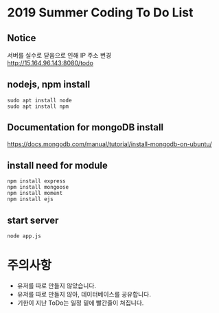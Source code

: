 # 2019 Summer Coding To Do List

## Notice
서버를 실수로 닫음으로 인해 IP 주소 변경  
http://15.164.96.143:8080/todo


## nodejs, npm install

```
sudo apt install node
sudo apt install npm
```

## Documentation for mongoDB install
 https://docs.mongodb.com/manual/tutorial/install-mongodb-on-ubuntu/

## install need for module
```
npm install express
npm install mongoose
npm install moment
npm install ejs
```

## start server

```
node app.js
```


# 주의사항
- 유저를 따로 만들지 않았습니다.
- 유저를 따로 만들지 않아, 데이터베이스를 공유합니다.
- 기한이 지난 ToDo는 일정 밑에 빨간줄이 쳐집니다.
